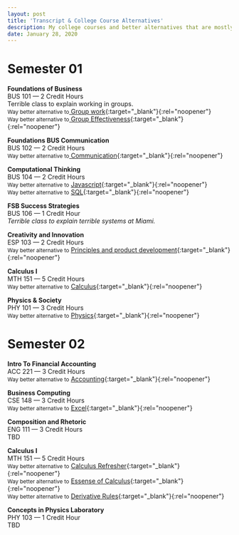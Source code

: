 ```yaml
---
layout: post
title: 'Transcript & College Course Alternatives'
description: My college courses and better alternatives that are mostly free.
date: January 28, 2020
---
```



# Semester 01

**Foundations of Business**  
BUS 101 — 2 Credit Hours  
Terrible class to explain working in groups.  
<span class="full-underline" style="font-size: 12px;">Way better alternative to</span>[ Group work](https://www.amazon.com/dp/B01MSY1Y6Z/ref=dp-kindle-redirect?_encoding=UTF8&btkr=1){:target="_blank"}{:rel="noopener"}  
<span class="full-underline" style="font-size: 12px;">Way better alternative to</span>[ Group Effectiveness](hhttps://rework.withgoogle.com/guides/understanding-team-effectiveness/steps/introduction/){:target="_blank"}{:rel="noopener"}  


**Foundations BUS Communication**  
BUS 102 — 2 Credit Hours  
<span class="full-underline" style="font-size: 12px;">Way better alternative to</span>[ Communication](https://speaking.io/){:target="_blank"}{:rel="noopener"}

**Computational Thinking**  
BUS 104 — 2 Credit Hours  
<span class="full-underline" style="font-size: 12px;">Way better alternative to</span> [ Javascript](https://www.w3schools.com/js/){:target="_blank"}{:rel="noopener"}  
<span class="full-underline" style="font-size: 12px;">Way better alternative to</span> [ SQL](https://www.w3schools.com/sql/){:target="_blank"}{:rel="noopener"}

**FSB Success Strategies**   
BUS 106 — 1 Credit Hour  
*Terrible class to explain terrible systems at Miami.*

**Creativity and Innovation**   
ESP 103 — 2 Credit Hours  
<span class="full-underline" style="font-size: 12px;">Way better alternative to</span> [ Principles and product development](https://www.amazon.com/Principles-Product-Management-Launch-Career-ebook/dp/B083D667N2){:target="_blank"}{:rel="noopener"}  



**Calculus I**   
MTH 151 — 5 Credit Hours  
<span class="full-underline" style="font-size: 12px;">Way better alternative to</span> [ Calculus](https://www.khanacademy.org/math/calculus-1){:target="_blank"}{:rel="noopener"}

**Physics & Society**  
PHY 101 — 3 Credit Hours  
<span class="full-underline" style="font-size: 12px;">Way better alternative to</span> [ Physics](https://www.khanacademy.org/science/physics){:target="_blank"}{:rel="noopener"}


# Semester 02

**Intro To Financial Accounting**  
ACC 221 — 3 Credit Hours  
<span class="full-underline" style="font-size: 12px;">Way better alternative to</span> [ Accounting](https://www.youtube.com/watch?v=56xscQ4viWE&list=PL5zKSeS09l339nB6ujJPQ9Rsv99_b-aTb){:target="_blank"}{:rel="noopener"}

**Business Computing**  
CSE 148 — 3 Credit Hours  
<span class="full-underline" style="font-size: 12px;">Way better alternative to</span> [ Excel](https://www.youtube.com/watch?v=0nbkaYsR94c){:target="_blank"}{:rel="noopener"}

**Composition and Rhetoric**  
ENG 111 — 3 Credit Hours  
TBD

**Calculus I**  
MTH 151 — 5 Credit Hours  
<span class="full-underline" style="font-size: 12px;">Way better alternative to</span> [ Calculus Refresher](http://pages.stat.wisc.edu/~ifischer/calculus.pdf){:target="_blank"}{:rel="noopener"}  
<span class="full-underline" style="font-size: 12px;">Way better alternative to</span> [ Essense of Calculus](https://www.youtube.com/playlist?list=PLZHQObOWTQDMsr9K-rj53DwVRMYO3t5Yr){:target="_blank"}{:rel="noopener"}  
<span class="full-underline" style="font-size: 12px;">Way better alternative to</span> [ Derivative Rules](https://www.google.com/search?biw=1680&bih=840&tbm=isch&sxsrf=ACYBGNRtYk73x-d34apKpsVKq_KL8dIIAw%3A1580204858271&sa=1&ei=OgMwXo6UENCEsAWluqy4DQ&q=differentiation+rules&oq=differe+rules&gs_l=img.3.0.0i7i30l10.5654.6289..6890...0.0..0.67.618.10......0....1..gws-wiz-img.......35i39j0.C-1YbasupQU#imgrc=KYS4xEanf9upPM:){:target="_blank"}{:rel="noopener"}




**Concepts in Physics Laboratory**  
PHY 103 — 1 Credit Hour  
TBD